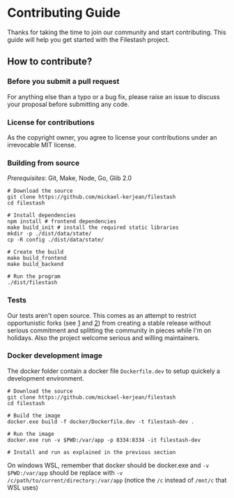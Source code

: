 # Contributing Guide

Thanks for taking the time to join our community and start contributing. This guide will help you get started with the Filestash project.

## How to contribute?

### Before you submit a pull request

For anything else than a typo or a bug fix, please raise an issue to discuss your proposal before submitting any code.

### License for contributions

As the copyright owner, you agree to license your contributions under an irrevocable MIT license.


### Building from source

*Prerequisites*: Git, Make, Node, Go, Glib 2.0

```
# Download the source
git clone https://github.com/mickael-kerjean/filestash
cd filestash

# Install dependencies
npm install # frontend dependencies
make build_init # install the required static libraries
mkdir -p ./dist/data/state/
cp -R config ./dist/data/state/

# Create the build
make build_frontend
make build_backend

# Run the program
./dist/filestash
```

### Tests
Our tests aren't open source. This comes as an attempt to restrict opportunistic forks (see [1](https://news.ycombinator.com/item?id=17006902#17009852) and [2](https://www.reddit.com/r/selfhosted/comments/a54axs/annoucing_jellyfin_a_free_software_fork_of_emby/ebk92iu/?utm_source=share&utm_medium=web2x)) from creating a stable release without serious commitment and splitting the community in pieces while I'm on holidays. Also the project welcome serious and willing maintainers.


### Docker development image

The docker folder contain a docker file `Dockerfile.dev` to setup quickely a development environment.

```
# Download the source
git clone https://github.com/mickael-kerjean/filestash
cd filestash

# Build the image
docker.exe build -f docker/Dockerfile.dev -t filestash-dev .

# Run the image
docker.exe run -v $PWD:/var/app -p 8334:8334 -it filestash-dev

# Install and run as explained in the previous section
```

On windows WSL, remember that docker should be docker.exe and `-v $PWD:/var/app` should be replace with `-v /c/path/to/current/directory:/var/app` (notice the `/c` instead of `/mnt/c` that WSL uses)

